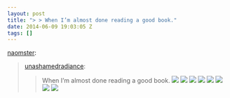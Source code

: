 ```yaml
---
layout: post
title: "> > When I’m almost done reading a good book."
date: 2014-06-09 19:03:05 Z
tags: []
---
```

[naomster](http://naomster.tumblr.com/post/76100460098/unashamedradiance-when-im-almost-done-reading):

> [unashamedradiance](http://unashamedradiance.tumblr.com/post/63569538206/when-im-almost-done-reading-a-good-book):
> 
> > When I’m almost done reading a good book.
![](/media/2014/06/88295990490_0.jpg)
![](/media/2014/06/88295990490_1.jpg)
![](/media/2014/06/88295990490_2.jpg)
![](/media/2014/06/88295990490_3.jpg)
![](/media/2014/06/88295990490_4.jpg)
![](/media/2014/06/88295990490_5.jpg)
![](/media/2014/06/88295990490_6.jpg)
![](/media/2014/06/88295990490_7.jpg)
